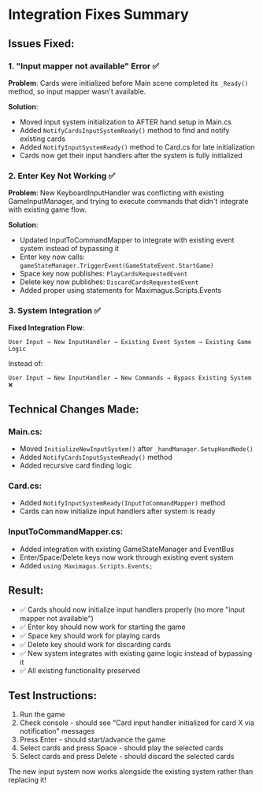 # Integration Fixes Summary

## Issues Fixed:

### 1. "Input mapper not available" Error ✅
**Problem**: Cards were initialized before Main scene completed its `_Ready()` method, so input mapper wasn't available.

**Solution**:
- Moved input system initialization to AFTER hand setup in Main.cs
- Added `NotifyCardsInputSystemReady()` method to find and notify existing cards
- Added `NotifyInputSystemReady()` method to Card.cs for late initialization
- Cards now get their input handlers after the system is fully initialized

### 2. Enter Key Not Working ✅
**Problem**: New KeyboardInputHandler was conflicting with existing GameInputManager, and trying to execute commands that didn't integrate with existing game flow.

**Solution**:
- Updated InputToCommandMapper to integrate with existing event system instead of bypassing it
- Enter key now calls: `gameStateManager.TriggerEvent(GameStateEvent.StartGame)`
- Space key now publishes: `PlayCardsRequestedEvent`
- Delete key now publishes: `DiscardCardsRequestedEvent`
- Added proper using statements for Maximagus.Scripts.Events

### 3. System Integration ✅
**Fixed Integration Flow**:
```
User Input → New InputHandler → Existing Event System → Existing Game Logic
```

Instead of:
```
User Input → New InputHandler → New Commands → Bypass Existing System ❌
```

## Technical Changes Made:

### Main.cs:
- Moved `InitializeNewInputSystem()` after `_handManager.SetupHandNode()`
- Added `NotifyCardsInputSystemReady()` method
- Added recursive card finding logic

### Card.cs:
- Added `NotifyInputSystemReady(InputToCommandMapper)` method
- Cards can now initialize input handlers after system is ready

### InputToCommandMapper.cs:
- Added integration with existing GameStateManager and EventBus
- Enter/Space/Delete keys now work through existing event system
- Added `using Maximagus.Scripts.Events;`

## Result:
- ✅ Cards should now initialize input handlers properly (no more "input mapper not available")
- ✅ Enter key should now work for starting the game
- ✅ Space key should work for playing cards
- ✅ Delete key should work for discarding cards
- ✅ New system integrates with existing game logic instead of bypassing it
- ✅ All existing functionality preserved

## Test Instructions:
1. Run the game
2. Check console - should see "Card input handler initialized for card X via notification" messages
3. Press Enter - should start/advance the game
4. Select cards and press Space - should play the selected cards
5. Select cards and press Delete - should discard the selected cards

The new input system now works alongside the existing system rather than replacing it!